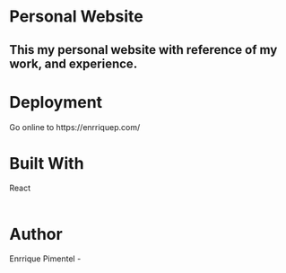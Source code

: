 <h1>Personal Website</h1>

<h2>This my personal website with reference of my work, and experience. </h2>

<h1>Deployment</h1>
<p>Go online to https://enrriquep.com/ <p>
  
 
  

<h1>Built With</h1>
<p>React<br>
<br><p>



<h1>Author</h1>
<p>Enrrique Pimentel -


